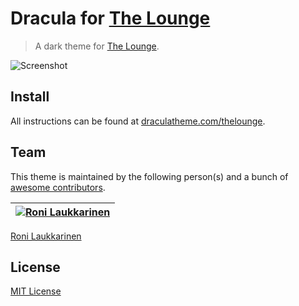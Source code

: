 # Dracula for [The Lounge](https://github.com/thelounge/thelounge)

> A dark theme for [The Lounge](https://github.com/thelounge/thelounge).

![Screenshot](https://i.imgur.com/zADytnb.png)

## Install

All instructions can be found at [draculatheme.com/thelounge](https://draculatheme.com/thelounge).

## Team

This theme is maintained by the following person(s) and a bunch of [awesome contributors](https://github.com/dracula/thelounge/graphs/contributors).

[![Roni Laukkarinen](https://avatars2.githubusercontent.com/u/1534150?s=70&u=fe1625aee7efcd85a64ddabfe4e415151c6be55d&v=4)](https://github.com/ronilaukkarinen) |
--- |
[Roni Laukkarinen](https://github.com/ronilaukkarinen)

## License

[MIT License](./LICENSE)
